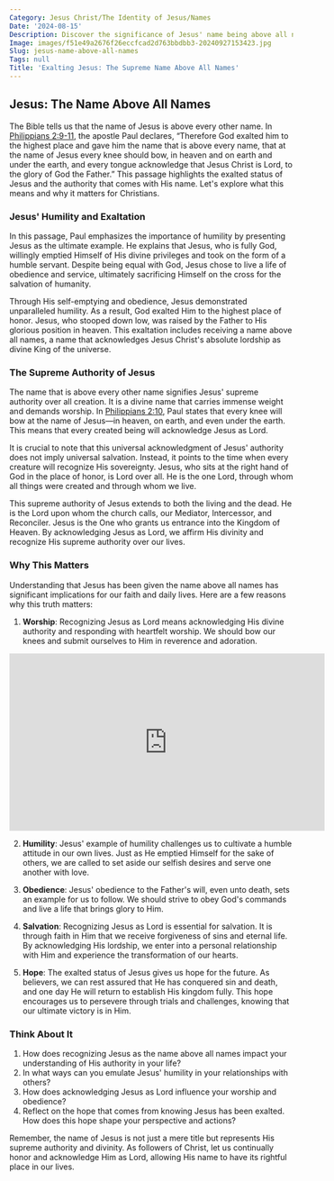 ```yaml
---
Category: Jesus Christ/The Identity of Jesus/Names
Date: '2024-08-15'
Description: Discover the significance of Jesus' name being above all names and its profound impact on faith and spirituality in this enlightening article.
Image: images/f51e49a2676f26eccfcad2d763bbdbb3-20240927153423.jpg
Slug: jesus-name-above-all-names
Tags: null
Title: 'Exalting Jesus: The Supreme Name Above All Names'
---
```


## Jesus: The Name Above All Names

The Bible tells us that the name of Jesus is above every other name. In [Philippians 2:9-11](https://www.bibleref.com/Philippians/2/Philippians-2-9.html), the apostle Paul declares, “Therefore God exalted him to the highest place and gave him the name that is above every name, that at the name of Jesus every knee should bow, in heaven and on earth and under the earth, and every tongue acknowledge that Jesus Christ is Lord, to the glory of God the Father.” This passage highlights the exalted status of Jesus and the authority that comes with His name. Let's explore what this means and why it matters for Christians.

### Jesus' Humility and Exaltation

In this passage, Paul emphasizes the importance of humility by presenting Jesus as the ultimate example. He explains that Jesus, who is fully God, willingly emptied Himself of His divine privileges and took on the form of a humble servant. Despite being equal with God, Jesus chose to live a life of obedience and service, ultimately sacrificing Himself on the cross for the salvation of humanity.

Through His self-emptying and obedience, Jesus demonstrated unparalleled humility. As a result, God exalted Him to the highest place of honor. Jesus, who stooped down low, was raised by the Father to His glorious position in heaven. This exaltation includes receiving a name above all names, a name that acknowledges Jesus Christ's absolute lordship as divine King of the universe.

### The Supreme Authority of Jesus

The name that is above every other name signifies Jesus' supreme authority over all creation. It is a divine name that carries immense weight and demands worship. In [Philippians 2:10](https://www.bibleref.com/Philippians/2/Philippians-2-10.html), Paul states that every knee will bow at the name of Jesus—in heaven, on earth, and even under the earth. This means that every created being will acknowledge Jesus as Lord.

It is crucial to note that this universal acknowledgment of Jesus' authority does not imply universal salvation. Instead, it points to the time when every creature will recognize His sovereignty. Jesus, who sits at the right hand of God in the place of honor, is Lord over all. He is the one Lord, through whom all things were created and through whom we live.

This supreme authority of Jesus extends to both the living and the dead. He is the Lord upon whom the church calls, our Mediator, Intercessor, and Reconciler. Jesus is the One who grants us entrance into the Kingdom of Heaven. By acknowledging Jesus as Lord, we affirm His divinity and recognize His supreme authority over our lives.

### Why This Matters

Understanding that Jesus has been given the name above all names has significant implications for our faith and daily lives. Here are a few reasons why this truth matters:

1. **Worship**: Recognizing Jesus as Lord means acknowledging His divine authority and responding with heartfelt worship. We should bow our knees and submit ourselves to Him in reverence and adoration.


<iframe width="560" height="315" src="https://www.youtube.com/embed/Tzm9ALtCszA" frameborder="0" allow="autoplay; encrypted-media" allowfullscreen></iframe>


2. **Humility**: Jesus' example of humility challenges us to cultivate a humble attitude in our own lives. Just as He emptied Himself for the sake of others, we are called to set aside our selfish desires and serve one another with love.

3. **Obedience**: Jesus' obedience to the Father's will, even unto death, sets an example for us to follow. We should strive to obey God's commands and live a life that brings glory to Him.

4. **Salvation**: Recognizing Jesus as Lord is essential for salvation. It is through faith in Him that we receive forgiveness of sins and eternal life. By acknowledging His lordship, we enter into a personal relationship with Him and experience the transformation of our hearts.

5. **Hope**: The exalted status of Jesus gives us hope for the future. As believers, we can rest assured that He has conquered sin and death, and one day He will return to establish His kingdom fully. This hope encourages us to persevere through trials and challenges, knowing that our ultimate victory is in Him.

### Think About It

1. How does recognizing Jesus as the name above all names impact your understanding of His authority in your life?
2. In what ways can you emulate Jesus' humility in your relationships with others?
3. How does acknowledging Jesus as Lord influence your worship and obedience?
4. Reflect on the hope that comes from knowing Jesus has been exalted. How does this hope shape your perspective and actions?

Remember, the name of Jesus is not just a mere title but represents His supreme authority and divinity. As followers of Christ, let us continually honor and acknowledge Him as Lord, allowing His name to have its rightful place in our lives.